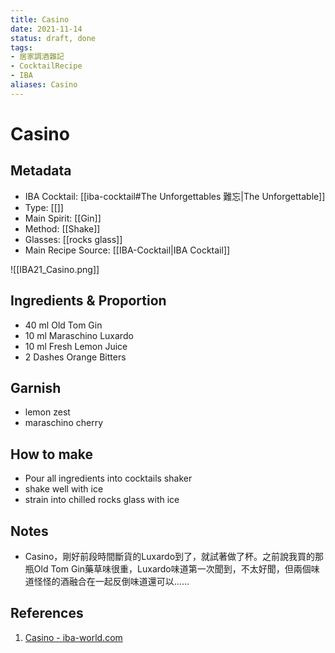 ```yaml
---
title: Casino
date: 2021-11-14
status: draft, done
tags: 
- 居家調酒雜記
- CocktailRecipe
- IBA
aliases: Casino
---
```

# Casino

## Metadata
- IBA Cocktail: [[iba-cocktail#The Unforgettables 難忘|The Unforgettable]]
- Type: [[]]
- Main Spirit: [[Gin]]
- Method: [[Shake]]
- Glasses: [[rocks glass]]
- Main Recipe Source: [[IBA-Cocktail|IBA Cocktail]]

![[IBA21_Casino.png]]

## Ingredients & Proportion
- 40 ml Old Tom Gin  
- 10 ml Maraschino Luxardo  
- 10 ml Fresh Lemon Juice  
- 2 Dashes Orange Bitters

## Garnish
- lemon zest
- maraschino cherry

## How to make
- Pour all ingredients into cocktails shaker
- shake well with ice
- strain into chilled rocks glass with ice

## Notes
- Casino，剛好前段時間斷貨的Luxardo到了，就試著做了杯。之前說我買的那瓶Old Tom Gin藥草味很重，Luxardo味道第一次聞到，不太好聞，但兩個味道怪怪的酒融合在一起反倒味道還可以…… 

## References
1. [Casino - iba-world.com](https://iba-world.com/casino/)